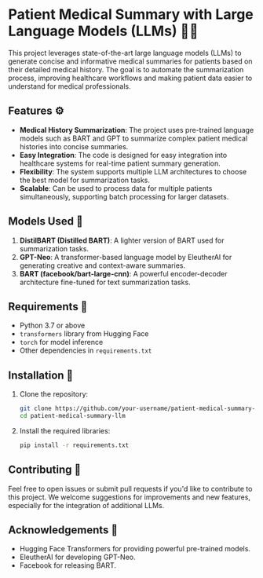 # Patient Medical Summary with Large Language Models (LLMs) 🏥💡

This project leverages state-of-the-art large language models (LLMs) to generate concise and informative medical summaries for patients based on their detailed medical history. The goal is to automate the summarization process, improving healthcare workflows and making patient data easier to understand for medical professionals.

## Features ⚙️

- **Medical History Summarization**: The project uses pre-trained language models such as BART and GPT to summarize complex patient medical histories into concise summaries.
- **Easy Integration**: The code is designed for easy integration into healthcare systems for real-time patient summary generation.
- **Flexibility**: The system supports multiple LLM architectures to choose the best model for summarization tasks.
- **Scalable**: Can be used to process data for multiple patients simultaneously, supporting batch processing for larger datasets.

## Models Used 🧠

1. **DistilBART (Distilled BART)**: A lighter version of BART used for summarization tasks.
2. **GPT-Neo**: A transformer-based language model by EleutherAI for generating creative and context-aware summaries.
3. **BART (facebook/bart-large-cnn)**: A powerful encoder-decoder architecture fine-tuned for text summarization tasks.

## Requirements 📝

- Python 3.7 or above
- `transformers` library from Hugging Face
- `torch` for model inference
- Other dependencies in `requirements.txt`

## Installation 🔧

1. Clone the repository:
    ```bash
    git clone https://github.com/your-username/patient-medical-summary-llm.git
    cd patient-medical-summary-llm
    ```

2. Install the required libraries:
    ```bash
    pip install -r requirements.txt
    ```

## Contributing 🤝

Feel free to open issues or submit pull requests if you'd like to contribute to this project. We welcome suggestions for improvements and new features, especially for the integration of additional LLMs.

## Acknowledgements 🙏
- Hugging Face Transformers for providing powerful pre-trained models.
- EleutherAI for developing GPT-Neo.
- Facebook for releasing BART.

